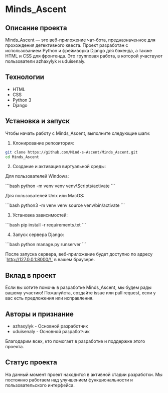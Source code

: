 # Minds_Ascent

## Описание проекта

Minds_Ascent — это веб-приложение чат-бота, предназначенное для прохождения детективного квеста. Проект разработан с использованием Python и фреймворка Django для бэкенда, а также HTML и CSS для фронтенда. Это групповая работа, в которой участвуют пользователи azhaxylyk и uduisenaly.

## Технологии

- HTML
- CSS
- Python 3
- Django

## Установка и запуск

Чтобы начать работу с Minds_Ascent, выполните следующие шаги:

1. Клонирование репозитория:

```bash
git clone https://github.com/Mind-s-Ascent/Minds_Ascent.git
cd Minds_Ascent
```

2. Создание и активация виртуальной среды:

Для пользователей Windows:

\`\`\`bash
python -m venv venv
venv\\Scripts\\activate
\`\`\`

Для пользователей Unix или MacOS:

\`\`\`bash
python3 -m venv venv
source venv/bin/activate
\`\`\`

3. Установка зависимостей:

\`\`\`bash
pip install -r requirements.txt
\`\`\`

4. Запуск сервера Django:

\`\`\`bash
python manage.py runserver
\`\`\`

После запуска сервера, веб-приложение будет доступно по адресу \`http://127.0.0.1:8000/\` в вашем браузере.

## Вклад в проект

Если вы хотите помочь в разработке Minds_Ascent, мы будем рады вашему участию! Пожалуйста, создайте issue или pull request, если у вас есть предложения или исправления.


## Авторы и признание

- azhaxylyk - Основной разработчик
- uduisenaly - Основной разработчик

Благодарим всех, кто помогает в разработке и поддержке этого проекта.

## Статус проекта

На данный момент проект находится в активной стадии разработки. Мы постоянно работаем над улучшением функциональности и пользовательского интерфейса.
